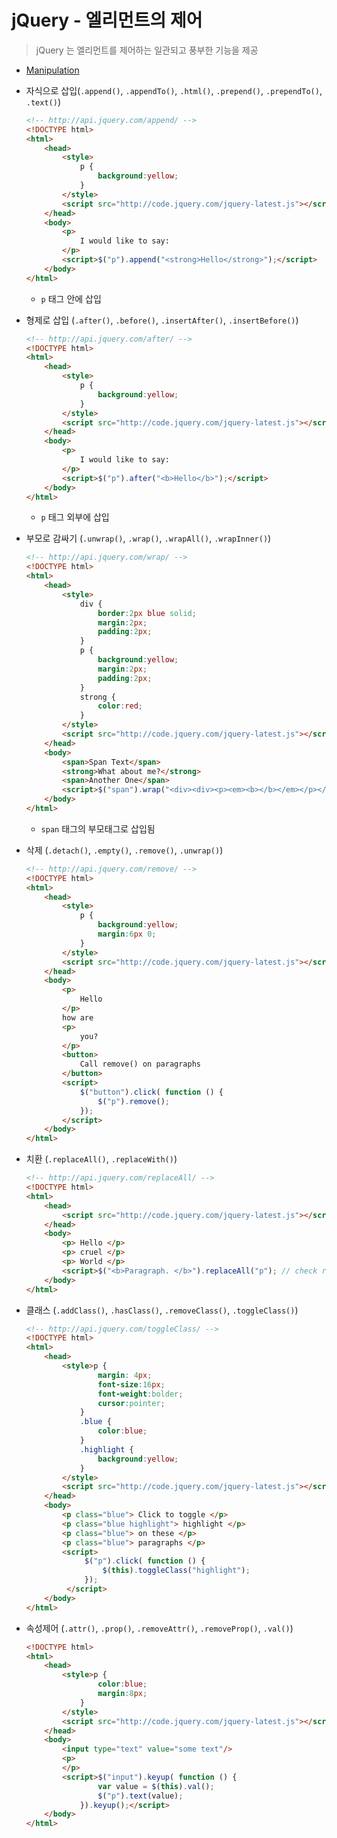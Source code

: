 # jQuery - 엘리먼트의 제어

> jQuery 는 엘리먼트를 제어하는 일관되고 풍부한 기능을 제공

- [Manipulation](http://api.jquery.com/category/manipulation/)

- 자식으로 삽입(`.append()`, `.appendTo()`, `.html()`, `.prepend()`, `.prependTo()`, `.text()`)

  ```html
  <!-- http://api.jquery.com/append/ -->
  <!DOCTYPE html>
  <html>
      <head>
          <style>
              p {
                  background:yellow;
              }
          </style>
          <script src="http://code.jquery.com/jquery-latest.js"></script>
      </head>
      <body>
          <p>
              I would like to say:
          </p>
          <script>$("p").append("<strong>Hello</strong>");</script>
      </body>
  </html>
  ```

  - `p` 태그 안에 삽입


- 형제로 삽입 (`.after()`, `.before()`, `.insertAfter()`, `.insertBefore()`)

  ```html
  <!-- http://api.jquery.com/after/ -->
  <!DOCTYPE html>
  <html>
      <head>
          <style>
              p {
                  background:yellow;
              }
          </style>
          <script src="http://code.jquery.com/jquery-latest.js"></script>
      </head>
      <body>
          <p>
              I would like to say:
          </p>
          <script>$("p").after("<b>Hello</b>");</script>
      </body>
  </html>
  ```

  - `p` 태그 외부에 삽입

- 부모로 감싸기 (`.unwrap()`, `.wrap()`, `.wrapAll()`, `.wrapInner()`)

  ```html
  <!-- http://api.jquery.com/wrap/ -->
  <!DOCTYPE html>
  <html>
      <head>
          <style>
              div {
                  border:2px blue solid;
                  margin:2px;
                  padding:2px;
              }
              p {
                  background:yellow;
                  margin:2px;
                  padding:2px;
              }
              strong {
                  color:red;
              }
          </style>
          <script src="http://code.jquery.com/jquery-latest.js"></script>
      </head>
      <body>
          <span>Span Text</span>
          <strong>What about me?</strong>
          <span>Another One</span>
          <script>$("span").wrap("<div><div><p><em><b></b></em></p></div></div>");</script>
      </body>
  </html>
  ```

  - `span` 태그의 부모태그로 삽입됨

- 삭제 (`.detach()`, `.empty()`, `.remove()`, `.unwrap()`)

  ```html
  <!-- http://api.jquery.com/remove/ -->
  <!DOCTYPE html>
  <html>
      <head>
          <style>
              p {
                  background:yellow;
                  margin:6px 0;
              }
          </style>
          <script src="http://code.jquery.com/jquery-latest.js"></script>
      </head>
      <body>
          <p>
              Hello
          </p>
          how are
          <p>
              you?
          </p>
          <button>
              Call remove() on paragraphs
          </button>
          <script>
              $("button").click( function () {
                  $("p").remove();
              });
          </script>
      </body>
  </html>
  ```

- 치환 (`.replaceAll()`, `.replaceWith()`)

  ```html
  <!-- http://api.jquery.com/replaceAll/ -->
  <!DOCTYPE html>
  <html>
      <head>
          <script src="http://code.jquery.com/jquery-latest.js"></script>
      </head>
      <body>
          <p> Hello </p>
          <p> cruel </p>
          <p> World </p>
          <script>$("<b>Paragraph. </b>").replaceAll("p"); // check replaceWith() examples        </script>
      </body>
  </html>
  ```

- 클래스 (`.addClass()`, `.hasClass()`, `.removeClass()`, `.toggleClass()`)

  ```html
  <!-- http://api.jquery.com/toggleClass/ -->
  <!DOCTYPE html>
  <html>
      <head>
          <style>p {
                  margin: 4px;
                  font-size:16px;
                  font-weight:bolder;
                  cursor:pointer;
              }
              .blue {
                  color:blue;
              }
              .highlight {
                  background:yellow;
              }
          </style>
          <script src="http://code.jquery.com/jquery-latest.js"></script>
      </head>
      <body>
          <p class="blue"> Click to toggle </p>
          <p class="blue highlight"> highlight </p>
          <p class="blue"> on these </p>
          <p class="blue"> paragraphs </p>
          <script>
               $("p").click( function () {
                   $(this).toggleClass("highlight");
               });
           </script>
      </body>
  </html>
  ```

- 속성제어 (`.attr()`, `.prop()`, `.removeAttr()`, `.removeProp()`, `.val()`)

  ```html
  <!DOCTYPE html>
  <html>
      <head>
          <style>p {
                  color:blue;
                  margin:8px;
              }
          </style>
          <script src="http://code.jquery.com/jquery-latest.js"></script>
      </head>
      <body>
          <input type="text" value="some text"/>
          <p>
          </p>
          <script>$("input").keyup( function () {
                  var value = $(this).val();
                  $("p").text(value);
              }).keyup();</script>
      </body>
  </html>
  ```

  ​